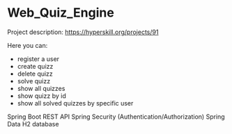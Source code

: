 # Web_Quiz_Engine

Project description: https://hyperskill.org/projects/91

Here you can:
- register a user
- create quizz
- delete quizz
- solve quizz
- show all quizzes
- show quizz by id
- show all solved quizzes by specific user

Spring Boot
REST API
Spring Security (Authentication/Authorization)
Spring Data
H2 database
